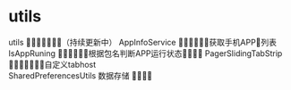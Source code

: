 # utils
utils （持续更新中）
AppInfoService 获取手机APP列表
IsAppRuning    根据包名判断APP运行状态
PagerSlidingTabStrip 自定义tabhost  
SharedPreferencesUtils 数据存储 
